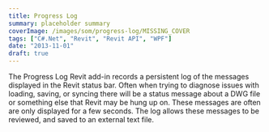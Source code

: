 ```yaml
---
title: Progress Log
summary: placeholder summary
coverImage: /images/som/progress-log/MISSING_COVER
tags: ["C#.Net", "Revit", "Revit API", "WPF"]
date: "2013-11-01"
draft: true
---
```


The Progress Log Revit add-in records a persistent log of the messages displayed in the Revit status bar. Often when trying to diagnose issues with loading, saving, or syncing there will be a status message about a DWG file or something else that Revit may be hung up on. These messages are often are only displayed for a few seconds. The log allows these messages to be reviewed, and saved to an external text file.
